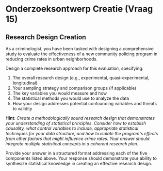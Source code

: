 # Onderzoeksontwerp Creatie (Vraag 15)

## Research Design Creation

As a criminologist, you have been tasked with designing a comprehensive study to evaluate the effectiveness of a new community policing program in reducing crime rates in urban neighborhoods.

Design a complete research approach for this evaluation, specifying:

1. The overall research design (e.g., experimental, quasi-experimental, longitudinal)
2. Your sampling strategy and comparison groups (if applicable)
3. The key variables you would measure and how
4. The statistical methods you would use to analyze the data
5. How your design addresses potential confounding variables and threats to validity

**Hint:** *Create a methodologically sound research design that demonstrates your understanding of statistical principles. Consider how to establish causality, what control variables to include, appropriate statistical techniques for your data structure, and how to isolate the program's effects from other factors that might influence crime rates. Your answer should integrate multiple statistical concepts in a coherent research plan.*

Provide your answer in a structured format addressing each of the five components listed above. Your response should demonstrate your ability to synthesize statistical knowledge in creating an effective research design.
